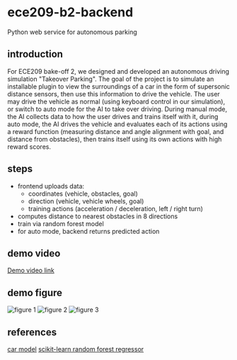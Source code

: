 # ece209-b2-backend
Python web service for autonomous parking

## introduction
For ECE209 bake-off 2, we designed and developed an autonomous driving simulation "Takeover Parking". The goal of the project is to simulate an installable plugin to view the surroundings of a car in the form of supersonic distance sensors, then use this information to drive the vehicle. The user may drive the vehicle as normal (using keyboard control in our simulation), or switch to auto mode for the AI to take over driving. During manual mode, the AI collects data to how the user drives and trains itself with it, during auto mode, the AI drives the vehicle and evaluates each of its actions using a reward function (measuring distance and angle alignment with goal, and distance from obstacles), then trains itself using its own actions with high reward scores.

## steps
- frontend uploads data:
  - coordinates (vehicle, obstacles, goal)
  - direction (vehicle, vehicle wheels, goal)
  - training actions (acceleration / deceleration, left / right turn)
- computes distance to nearest obstacles in 8 directions
- train via random forest model
- for auto mode, backend returns predicted action

## demo video
[Demo video link](https://youtu.be/tbL9E4aYVys)

## demo figure
![figure 1](https://i.gyazo.com/b51919a3f13288b8dc92425068373629.png)
![figure 2](https://i.gyazo.com/aa1f76e85ee9a9737198cd4f730f8989.png)
![figure 3](https://i.gyazo.com/dd5d6a0c6a7a4bbb35d7e34cf95c5772.png)

## references
[car model](https://www.youtube.com/watch?v=o1XOUkYUDZU)
[scikit-learn random forest regressor](https://scikit-learn.org/stable/modules/generated/sklearn.ensemble.RandomForestRegressor.html)
